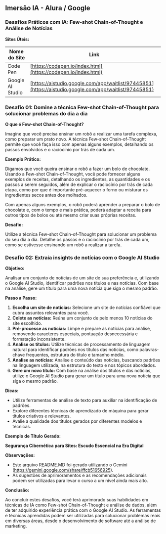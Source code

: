 ## Imersão IA - Alura / Google

### Desafios Práticos com IA: Few-shot Chain-of-Thought e Análise de Notícias

**Sites Úteis:**

| Nome do Site     | Link                                                                                                   |
| ---------------- | ------------------------------------------------------------------------------------------------------ |
| Code Pen         | [https://codepen.io/index.html](https://codepen.io/index.html)                                         |
| Google AI Studio | [https://aistudio.google.com/app/waitlist/97445851](https://aistudio.google.com/app/waitlist/97445851) |

### Desafio 01: Domine a técnica Few-shot Chain-of-Thought para solucionar problemas do dia a dia

**O que é Few-shot Chain-of-Thought?**

Imagine que você precisa ensinar um robô a realizar uma tarefa complexa, como preparar um prato novo. A técnica Few-shot Chain-of-Thought permite que você faça isso com apenas alguns exemplos, detalhando os passos envolvidos e o raciocínio por trás de cada um.

**Exemplo Prático:**

Digamos que você queira ensinar o robô a fazer um bolo de chocolate. Usando a Few-shot Chain-of-Thought, você pode fornecer alguns exemplos de receitas, detalhando os ingredientes, as quantidades e os passos a serem seguidos, além de explicar o raciocínio por trás de cada etapa, como por que é importante pré-aquecer o forno ou misturar os ingredientes secos antes dos molhados.

Com apenas alguns exemplos, o robô poderá aprender a preparar o bolo de chocolate e, com o tempo e mais prática, poderá adaptar a receita para outros tipos de bolos ou até mesmo criar suas próprias receitas.

**Desafio:**

Utilize a técnica Few-shot Chain-of-Thought para solucionar um problema do seu dia a dia. Detalhe os passos e o raciocínio por trás de cada um, como se estivesse ensinando um robô a realizar a tarefa.

### Desafio 02: Extraia insights de notícias com o Google AI Studio

**Objetivo:**

Analisar um conjunto de notícias de um site de sua preferência e, utilizando o Google AI Studio, identificar padrões nos títulos e nas notícias. Com base na análise, gere um título para uma nova notícia que siga o mesmo padrão.

**Passo a Passo:**

1. **Escolha um site de notícias:** Selecione um site de notícias confiável que cubra assuntos relevantes para você.
2. **Colete as notícias:** Reúna um conjunto de pelo menos 10 notícias do site escolhido.
3. **Pré-processe as notícias:** Limpe e prepare as notícias para análise, removendo caracteres especiais, pontuação desnecessária e formatação inconsistente.
4. **Analise os títulos:** Utilize técnicas de processamento de linguagem natural para identificar padrões nos títulos das notícias, como palavras-chave frequentes, estrutura do título e tamanho médio.
5. **Analise as notícias:** Analise o conteúdo das notícias, buscando padrões na linguagem utilizada, na estrutura do texto e nos tópicos abordados.
6. **Gere um novo título:** Com base na análise dos títulos e das notícias, utilize o Google AI Studio para gerar um título para uma nova notícia que siga o mesmo padrão.

**Dicas:**

- Utilize ferramentas de análise de texto para auxiliar na identificação de padrões.
- Explore diferentes técnicas de aprendizado de máquina para gerar títulos criativos e relevantes.
- Avalie a qualidade dos títulos gerados por diferentes modelos e técnicas.

**Exemplo de Título Gerado:**

**Segurança Cibernética para Sites: Escudo Essencial na Era Digital**

**Observações:**

- Este arquivo README.MD foi gerado utilizando o Gemini (https://gemini.google.com/share/ffcb51656925).
- As sugestões de aprimoramentos e as recomendações adicionais podem ser utilizadas para levar o curso a um nível ainda mais alto.

**Conclusão:**

Ao concluir estes desafios, você terá aprimorado suas habilidades em técnicas de IA como Few-shot Chain-of-Thought e análise de dados, além de ter adquirido experiência prática com o Google AI Studio. As ferramentas e técnicas aprendidas podem ser utilizadas para solucionar problemas reais em diversas áreas, desde o desenvolvimento de software até a análise de marketing.
